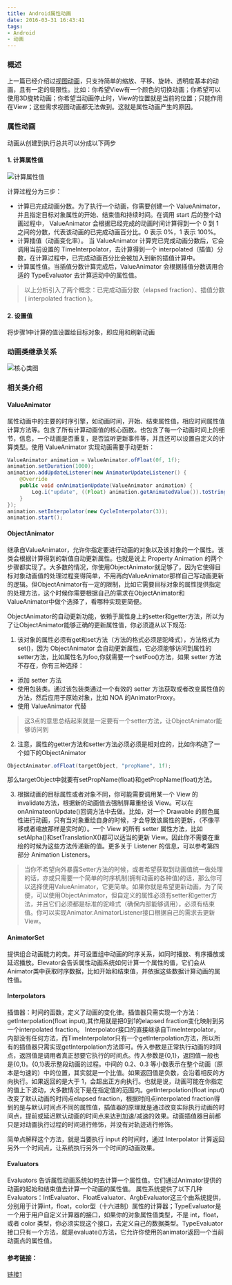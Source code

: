 ```yaml
---
title: Android属性动画
date: 2016-03-31 16:43:41
tags:
- Android
- 动画
---
```


### 概述

上一篇已经介绍过[视图动画](http://zzx2016.github.io/2016/03/31/Android%E8%A7%86%E5%9B%BE%E5%8A%A8%E7%94%BB/)，只支持简单的缩放、平移、旋转、透明度基本的动画，且有一定的局限性。比如：你希望View有一个颜色的切换动画；你希望可以使用3D旋转动画；你希望当动画停止时，View的位置就是当前的位置；只能作用在View；这些需求视图动画都无法做到。这就是属性动画产生的原因。

### 属性动画

动画从创建到执行总共可以分成以下两步

#### 1. 计算属性值

![计算属性值](http://7q5ctm.com1.z0.glb.clouddn.com/%E5%B1%9E%E6%80%A7%E5%8A%A8%E7%94%BB-1.png)

计算过程分为三步：

- 计算已完成动画分数。为了执行一个动画，你需要创建一个 ValueAnimator，并且指定目标对象属性的开始、结束值和持续时间。在调用 start 后的整个动画过程中， ValueAnimator 会根据已经完成的动画时间计算得到一个 0 到 1 之间的分数，代表该动画的已完成动画百分比。0 表示 0%，1 表示 100%。
- 计算插值（动画变化率）。 当 ValueAnimator 计算完已完成动画分数后，它会调用当前设置的 TimeInterpolator，去计算得到一个 interpolated（插值）分数，在计算过程中，已完成动画百分比会被加入到新的插值计算中。
- 计算属性值。当插值分数计算完成后，ValueAnimator 会根据插值分数调用合适的 TypeEvaluator 去计算运动中的属性值。

>以上分析引入了两个概念：已完成动画分数（elapsed fraction）、插值分数( interpolated fraction )。

#### 2. 设置值

将步骤1中计算的值设置给目标对象，即应用和刷新动画

### 动画类继承关系

![核心类图](http://7q5ctm.com1.z0.glb.clouddn.com/%E5%B1%9E%E6%80%A7%E5%8A%A8%E7%94%BB-2.png)

### 相关类介绍

#### ValueAnimator

属性动画中的主要的时序引擎，如动画时间，开始、结束属性值，相应时间属性值计算方法等。包含了所有计算动画值的核心函数。也包含了每一个动画时间上的细节，信息，一个动画是否重复，是否监听更新事件等，并且还可以设置自定义的计算类型。使用 ValueAnimator 实现动画需要手动更新：

```Java
ValueAnimator animation = ValueAnimator.ofFloat(0f, 1f);
animation.setDuration(1000);
animation.addUpdateListener(new AnimatorUpdateListener() {
    @Override
    public void onAnimationUpdate(ValueAnimator animation) {
        Log.i("update", ((Float) animation.getAnimatedValue()).toString());
    }
});
animation.setInterpolator(new CycleInterpolator(3));
animation.start();
```

#### ObjectAnimator

继承自ValueAnimator，允许你指定要进行动画的对象以及该对象的一个属性。该类会根据计算得到的新值自动更新属性。也就是说上 Property Animation 的两个步骤都实现了。大多数的情况，你使用ObjectAnimator就足够了，因为它使得目标对象动画值的处理过程变得简单，不用再向ValueAnimator那样自己写动画更新的逻辑。但ObjectAnimator有一定的限制，比如它需要目标对象的属性提供指定的处理方法，这个时候你需要根据自己的需求在ObjectAnimator和ValueAnimator中做个选择了，看哪种实现更简便。

ObjectAnimator的自动更新功能，依赖于属性身上的setter和getter方法，所以为了让ObjectAnimator能够正确的更新属性值，你必须遵从以下规范:

1. 该对象的属性必须有get和set方法（方法的格式必须是驼峰式），方法格式为 set()，因为 ObjectAnimator 会自动更新属性，它必须能够访问到属性的setter方法，比如属性名为foo,你就需要一个setFoo()方法，如果 setter 方法不存在，你有三种选择：
  - 添加 setter 方法
  - 使用包装类。通过该包装类通过一个有效的 setter 方法获取或者改变属性值的方法，然后应用于原始对象，比如 NOA 的AnimatorProxy。
  - 使用 ValueAnimator 代替

  >这3点的意思总结起来就是一定要有一个setter方法，让ObjectAnimator能够访问到

2. 注意，属性的getter方法和setter方法必须必须是相对应的，比如你构造了一个如下的ObjectAnimator
  ```Java
  ObjectAnimator.ofFloat(targetObject, "propName", 1f);
  ```
  那么targetObject中就要有setPropName(float)和getPropName(float)方法。

3. 根据动画的目标属性或者对象不同，你可能需要调用某一个 View 的invalidate方法，根据新的动画值去强制屏幕重绘该 View。可以在onAnimateonUpdate()回调方法中去做。比如，对一个 Drawable 的颜色属性进行动画，只有当对象重绘自身的时候，才会导致该属性的更新，（不像平移或者缩放那样是实时的）。一个 View 的所有 setter 属性方法，比如setAlpha()和setTranslationX()都可以适当的更新 View。因此你不需要在重绘的时候为这些方法传递新的值。更多关于 Listener 的信息，可以参考第四部分 Animation Listeners。

  >当你不希望向外暴露Setter方法的时候，或者希望获取到动画值统一做处理的话，亦或只需要一个简单的时序机制(拥有动画的各种值)的话，那么你可以选择使用ValueAnimator，它更简单。如果你就是希望更新动画，为了简便，可以使用ObjectAnimator，但自定义的属性必须有setter和getter方法，并且它们必须都是标准的驼峰式（确保内部能够调用），必须有结束值。你可以实现Animator.AnimatorListener接口根据自己的需求去更新 View。

#### AnimatorSet

提供组合动画能力的类。并可设置组中动画的时序关系，如同时播放、有序播放或延迟播放。Elevator会告诉属性动画系统如何计算一个属性的值，它们会从Animator类中获取时序数据，比如开始和结束值，并依据这些数据计算动画的属性值。

#### Interpolators

插值器：时间的函数，定义了动画的变化律。插值器只需实现一个方法：getInterpolation(float input),其作用就是把0到1的elapsed fraction变化映射到另一个interpolated fraction。 Interpolator接口的直接继承自TimeInterpolator，内部没有任何方法，而TimeInterpolator只有一个getInterpolation方法，所以所有的插值器只需实现getInterpolation方法即可。传入参数是正常执行动画的时间点，返回值是调用者真正想要它执行的时间点。传入参数是{0,1}，返回值一般也是{0,1}。{0,1}表示整段动画的过程。中间的 0.2、0.3 等小数表示在整个动画（原本是匀速的）中的位置，其实就是一个比值。如果返回值是负数，会沿着相反的方向执行。如果返回的是大于 1，会超出正方向执行。也就是说，动画可能在你指定的值上下波动，大多数情况下是在指定值的范围内。getInterpolation(float input)改变了默认动画的时间点elapsed fraction，根据时间点interpolated fraction得到的是与默认时间点不同的属性值，插值器的原理就是通过改变实际执行动画的时间点，提前或延迟默认动画的时间点来达到加速/减速的效果。动画插值器目前都只是对动画执行过程的时间进行修饰，并没有对轨迹进行修饰。

简单点解释这个方法，就是当要执行 input 的时间时，通过 Interpolator 计算返回另外一个时间点，让系统执行另外一个时间的动画效果。

#### Evaluators

Evaluators 告诉属性动画系统如何去计算一个属性值。它们通过Animator提供的动画的起始和结束值去计算一个动画的属性值。 属性系统提供了以下几种 Evaluators：IntEvaluator、FloatEvaluator、ArgbEvaluator这三个由系统提供，分别用于计算int，float，color型（十六进制）属性的计算器；TypeEvaluator是一个用于用户自定义计算器的接口，如果你的对象属性值类型，不是 int，float，或者 color 类型，你必须实现这个接口，去定义自己的数据类型。TypeEvaluator接口只有一个方法，就是evaluate()方法，它允许你使用的animator返回一个当前动画点的属性值。

#### 参考链接：
[链接1](http://a.codekk.com/detail/Android/lightSky/%E5%85%AC%E5%85%B1%E6%8A%80%E6%9C%AF%E7%82%B9%E4%B9%8B%20Android%20%E5%8A%A8%E7%94%BB%E5%9F%BA%E7%A1%80)
